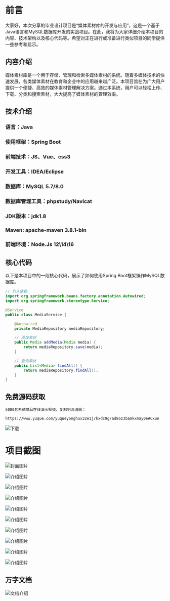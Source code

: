 # 前言

大家好，本次分享的毕业设计项目是“媒体素材库的开发与应用”，这是一个基于Java语言和MySQL数据库开发的实战项目。在此，我将为大家详细介绍本项目的内容、技术架构以及核心代码等。希望对正在进行或准备进行类似项目的同学提供一些参考和启示。

## 内容介绍

媒体素材库是一个用于存储、管理和检索多媒体素材的系统。随着多媒体技术的快速发展，各类媒体素材在教育和企业中的应用越来越广泛。本项目旨在为广大用户提供一个便捷、高效的媒体素材管理解决方案。通过本系统，用户可以轻松上传、下载、分类和搜索素材，大大提高了媒体素材的管理效率。

## 技术介绍

### 语言：Java
### 使用框架：Spring Boot
### 前端技术：JS、Vue、css3
### 开发工具：IDEA/Eclipse
### 数据库：MySQL 5.7/8.0
### 数据库管理工具：phpstudy/Navicat
### JDK版本：jdk1.8
### Maven: apache-maven 3.8.1-bin
### 前端环境：Node.Js 12\14\16

## 核心代码

以下是本项目中的一段核心代码，展示了如何使用Spring Boot框架操作MySQL数据库。

```java
// 引入依赖
import org.springframework.beans.factory.annotation.Autowired;
import org.springframework.stereotype.Service;

@Service
public class MediaService {

    @Autowired
    private MediaRepository mediaRepository;

    // 添加素材
    public Media addMedia(Media media) {
        return mediaRepository.save(media);
    }

    // 查询素材
    public List<Media> findAll() {
        return mediaRepository.findAll();
    }
}
```

## 免费源码获取

```
5000套系统成品在线演示视频，复制到流浪器： 
```
```
https://www.yuque.com/yuqueyonghux32e1j/kxdc9g/ad8oz3bamkxmay0e#Cxun
```
![下载](https://img12.360buyimg.com/ddimg/jfs/t1/339687/11/1349/28408/68ad865fF412d7877/adaa650483a100f2.jpg)

# 项目截图

![封面图片](https://tvax3.sinaimg.cn/large/008ukrA2ly1i49oaz8bq5j31hc0ts43n.jpg)

![介绍图片](https://tvax1.sinaimg.cn/large/008ukrA2ly1i49oam23roj31hc0tsn04.jpg)

![介绍图片](https://tvax2.sinaimg.cn/large/008ukrA2ly1i49oamap8lj31hc0ts40p.jpg)

![介绍图片](https://tvax2.sinaimg.cn/large/008ukrA2ly1i49oamkj8lj31hc0ts0vu.jpg)

![介绍图片](https://tvax4.sinaimg.cn/large/008ukrA2ly1i49oamrxi6j31hc0tsgou.jpg)

![介绍图片](https://tvax2.sinaimg.cn/large/008ukrA2ly1i49oamz1ldj31hc0tsgp1.jpg)

![介绍图片](https://tvax2.sinaimg.cn/large/008ukrA2ly1i49oan6195j31hc0ts0ug.jpg)

![介绍图片](https://tvax1.sinaimg.cn/large/008ukrA2ly1i49oanc9nej31hc0ts761.jpg)

![介绍图片](https://tvax2.sinaimg.cn/large/008ukrA2ly1i49oanicuzj31hc0tsdhn.jpg)

![介绍图片](https://tvax3.sinaimg.cn/large/008ukrA2ly1i49oanq5cbj31hc0tsdhs.jpg)


## 万字文档
![文档介绍](https://img14.360buyimg.com/ddimg/jfs/t1/338393/1/3576/156947/68b1ad0cF74dc525c/ff9cd6c574295685.jpg)
